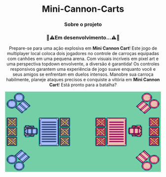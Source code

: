 <div align="center">

# Mini-Cannon-Carts
 
### Sobre o projeto

### 🚧⚠️Em desenvolvimento...⚠️🚧


Prepare-se para uma ação explosiva em **Mini Cannon Cart**! Este jogo de multiplayer local coloca dois jogadores no controle de carroças equipadas com canhões em uma pequena arena. Com visuais incríveis em pixel art e uma perspectiva topdown envolvente, a diversão é garantida! Os controles responsivos garantem uma experiência de jogo suave enquanto você e seus amigos se enfrentam em duelos intensos. Manobre sua carroça habilmente, planeje ataques precisos e conquiste a vitória em **Mini Cannon Cart**! Está pronto para a batalha?

<img src="img/gameplay.gif" type="image/gif" alt="Gameplay gif">
</div>